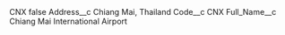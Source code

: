 <?xml version="1.0" encoding="UTF-8"?>
<CustomMetadata xmlns="http://soap.sforce.com/2006/04/metadata" xmlns:xsi="http://www.w3.org/2001/XMLSchema-instance" xmlns:xsd="http://www.w3.org/2001/XMLSchema">
    <label>CNX</label>
    <protected>false</protected>
    <values>
        <field>Address__c</field>
        <value xsi:type="xsd:string">Chiang Mai, Thailand</value>
    </values>
    <values>
        <field>Code__c</field>
        <value xsi:type="xsd:string">CNX</value>
    </values>
    <values>
        <field>Full_Name__c</field>
        <value xsi:type="xsd:string">Chiang Mai International Airport</value>
    </values>
</CustomMetadata>
